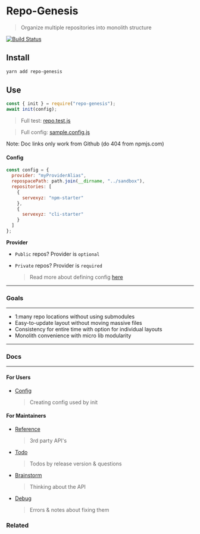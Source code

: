 # Repo-Genesis

> Organize multiple repositories into monolith structure

[![Build Status](https://travis-ci.org/servexyz/repo-genesis.svg?branch=master)](https://travis-ci.org/servexyz/repo-genesis)

## Install

```bash
yarn add repo-genesis
```

## Use

```js
const { init } = require("repo-genesis");
await init(config);
```

> Full test: [repo.test.js](./tests/repo.test.js)

> Full config: [sample.config.js](./tests/sample.config.js)

Note: Doc links only work from Github (do 404 from npmjs.com)

#### Config

```js
const config = {
  provider: "myProviderAlias",
  repospacePath: path.join(__dirname, "../sandbox"),
  repositories: [
    {
      servexyz: "npm-starter"
    },
    {
      servexyz: "cli-starter"
    }
  ]
};
```

**Provider**

* `Public` repos? Provider is `optional`
* `Private` repos? Provider is `required`

  > Read more about defining config [here](config.md)

---

### Goals

---

* 1:many repo locations without using submodules
* Easy-to-update layout without moving massive files
* Consistency for entire time with option for individual layouts
* Monolith convenience with micro lib modularity

---

### Docs

---

#### For Users

* [Config](./docs/config.md)
  > Creating config used by init

#### For Maintainers

* [Reference](./docs/reference.md)

  > 3rd party API's

* [Todo](./docs/todo.md)

  > Todos by release version & questions

* [Brainstorm](./docs/brainstorm.md)

  > Thinking about the API

* [Debug](./docs/debug.md)

  > Errors & notes about fixing them

### Related
